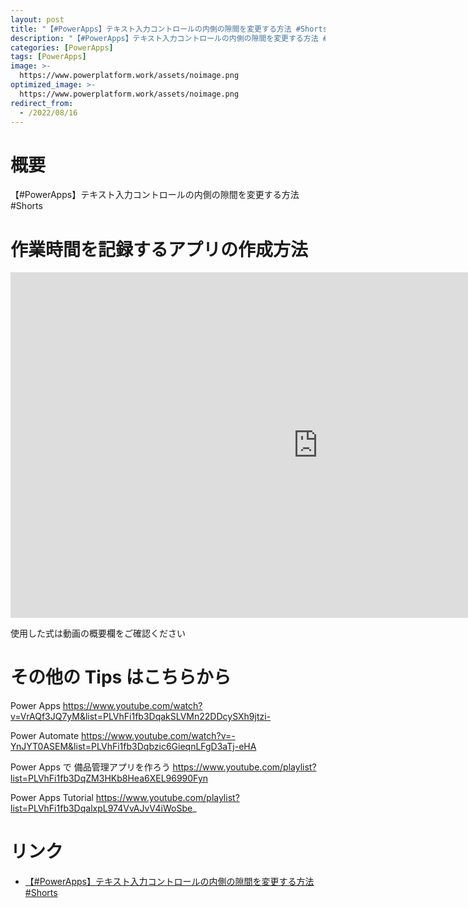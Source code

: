 ```yaml
---
layout: post
title: "【#PowerApps】テキスト入力コントロールの内側の隙間を変更する方法 #Shorts"
description: "【#PowerApps】テキスト入力コントロールの内側の隙間を変更する方法 #Shortsを動画で分かりやすく解説"
categories: [PowerApps]
tags: [PowerApps]
image: >-
  https://www.powerplatform.work/assets/noimage.png
optimized_image: >-
  https://www.powerplatform.work/assets/noimage.png
redirect_from:
  - /2022/08/16
---
```



#  概要

【#PowerApps】テキスト入力コントロールの内側の隙間を変更する方法 #Shorts


# 作業時間を記録するアプリの作成方法

<iframe width="983" height="553" src="https://www.youtube.com/embed/adjkJ5dnwY8" title="YouTube video player" frameborder="0" allow="accelerometer; autoplay; clipboard-write; encrypted-media; gyroscope; picture-in-picture" allowfullscreen></iframe>


使用した式は動画の概要欄をご確認ください


# その他の Tips はこちらから

Power Apps
https://www.youtube.com/watch?v=VrAQf3JQ7yM&list=PLVhFi1fb3DqakSLVMn22DDcySXh9jtzi- 

Power Automate
https://www.youtube.com/watch?v=-YnJYT0ASEM&list=PLVhFi1fb3Dqbzic6GieqnLFgD3aTj-eHA

Power Apps で 備品管理アプリを作ろう
https://www.youtube.com/playlist?list=PLVhFi1fb3DqZM3HKb8Hea6XEL96990Fyn

Power Apps Tutorial
https://www.youtube.com/playlist?list=PLVhFi1fb3DqalxpL974VvAJvV4iWoSbe_

# リンク


- [【#PowerApps】テキスト入力コントロールの内側の隙間を変更する方法 #Shorts](https://www.youtube.com/watch?v=adjkJ5dnwY8)

